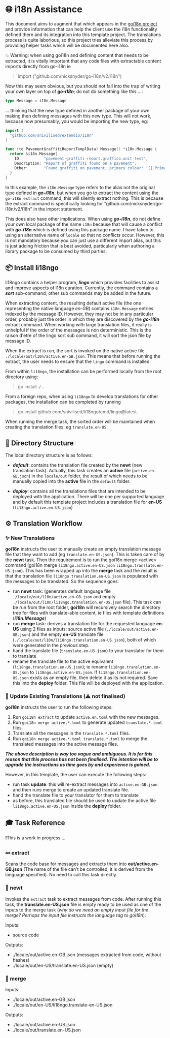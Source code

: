# 🌐 i18n Assistance

This document aims to augment that which appears in the [goi18n project](https://github.com/nicksnyder/go-i18n/) and provide information that can help the client use the i18n functionality defined there and its integration into this template project. The translations process is quite laborious, so this project tries alleviate this process by providing helper tasks which will be documented here also.

💥 Warning: when using goi18n and defining content that needs to be extracted, it is vitally important that any code files with extractable content imports directly from go-i18n ie

> import ("github.com/nicksnyder/go-i18n/v2/i18n")

Now this may seem obvious, but you should not fall into the trap of writing your own layer on top of ___go-i18n___; do not do something like this ...:

```go
type Message = i18n.Message
```

... thinking that the new type defined in another package of your own making then defining messages with this new type. This will not work, because now presumably, you would be importing the new type, eg:

```go
import (
  "github.com/snivilised/extendio/i18n"
)

func (td PavementGraffitiReportTemplData) Message() *i18n.Message {
  return &i18n.Message{
    ID:          "pavement-graffiti-report.graffico.unit-test",
    Description: "Report of graffiti found on a pavement",
    Other:       "Found graffiti on pavement; primary colour: '{{.Primary}}'",
  }
}
```

In this example, the `i18n.Message` type refers to the alias not the original type defined in ___go-i18n___, but when you go to extract the content using the `go-i18n extract` command, this will silently extract nothing. This is because the extract command is specifically looking for "github.com/nicksnyder/go-i18n/v2/i18n" in the import statement.

This does also have other implications. When using ___go-i18n___, do not define your own local package of the name `i18n` because that will cause a conflict with ___go-i18n___ which is defined using this package name. I have taken to using an alternative name of `locale` so that no conflicts occur. However, this is not mandatory because you can just use a different import alias, but this is just adding friction that is best avoided, particularly when authoring a library package to be consumed by third parties.

## 📦 Install li18ngo

li18ngo contains a helper program, ___lingo___ which provides facilities to assist and improve aspects of i18n curation. Currently, the command contains a ___sort___ sub-command; other sub commands may be added in the future.

When extracting content, the resulting default active file (the one representing the native language _en-GB_) contains `i18n.Message` entries indexed by the message ID. However, they may not be in any particular order, probably just the order in which they are discovered by the ___go-i18n___ extract command. When working with large translation files, it really is unhelpful if the order of the messages is non deterministic. This is the raison d'etre of the lingo sort sub command, it will sort the json file by message ID.

When the extract is run, the sort is invoked on the native active file `./locale/out/l10n/active.en-GB.json`. This means that before running the extract, the user needs to ensure that the `lingo` command is installed.

From within `li18ngo`, the installation can be performed locally from the root directory using:

> go install ./...

From a foreign repo, when using `li18ngo` to develop translations for other packages, the installation can be completed by running

> go install github.com/snivilised/li18ngo/cmd/lingo@latest

When running the merge task, the sorted order will be maintained when creating the translation files, eg `translate.en-US`.

## 📁 Directory Structure

The local directory structure is as follows:

- ___default___: contains the translation file created by the __newt__ (new translation task). Actually, this task creates an __active__ file (`active.en-GB.json`) in the `locale/out` folder, the result  of which needs to be manually copied into the __active__ file in the `default` folder.

- ___deploy___: contains all the translations files that are intended to be deployed with the application. There will be one per supported language and by default this template project includes a translation file for __en-US__ (`li18ngo.active.en-US.json`)

## ⚙️ Translation Workflow

### ✨ New Translations

__goi18n__ instructs the user to manually create an empty translation message file that they want to add (eg `translate.en-US.json`). This is taken care of by the __newt__ task. Then the requirement is to run the goi18n merge \<active\> command (goi18n merge `li18ngo.active.en-US.json` `li18ngo.translate.en-US.json`). This has been wrapped up into the __merge__ task and the result is that the translation file `li18ngo.translation.en-US.json` is populated with the messages to be translated. So the sequence goes:

- run __newt__ task: (generates default language file `./locale/out/l10n/active.en-GB.json` and empty `./locale/out/l10n/li18ngo.translation.en-US.json` file). This task can be run from the root folder, __goi18n__ will recursively search the directory tree for files with translate-able content, ie files with template definitions (___i18n.Message___)
- run __merge__ task: derives a translation file for the requested language __en-US__ using 2 files as inputs: source active file (`./locale/out/active.en-GB.json`) and the empty __en-US__ translate file (`./locale/out/l10n/li18ngo.translation.en-US.json`), both of which were generated in the previous step.
- hand the translate file (`translate.en-US.json`) to your translator for them to translate
- rename the translate file to the active equivalent (`li18ngo.translation.en-US.json`); ie rename `li18ngo.translation.en-US.json` to `li18ngo.active.en-US.json`. If `li18ngo.translation.en-US.json` exists as an empty file, then delete it as its not required. Save this into the __deploy__ folder. This file will be deployed with the application.

### 🧩 Update Existing Translations (⚠️ not finalised)

__goi18n__ instructs the user to run the following steps:

1. Run `goi18n extract` to update `active.en.toml` with the new messages.
2. Run `goi18n merge active.*.toml` to generate updated `translate.*.toml` files.
3. Translate all the messages in the `translate.*.toml` files.
4. Run `goi18n merge active.*.toml translate.*.toml` to merge the translated messages into the active message files.

___The above description is way too vague and ambiguous. It is for this reason that this process has not been finalised. The intention will be to upgrade the instructions as time goes by and experience is gained.___

However, in this template, the user can execute the following steps:

- run task __update__: this will re-extract messages into `active.en-GB.json` and then runs merge to create an updated translate file.
- hand the translate file to your translator for them to translate
- as before, this translated file should be used to update the active file `li18ngo.active.en-US.json` inside the __deploy__ folder.

## 🎓 Task Reference

❗This is a work in progress ...

### 💤 extract

Scans the code base for messages and extracts them into __out/active.en-GB.json__ (The name of the file can't be controlled, it is derived from the language specified). No need to call this task directly.

### 💠 newt

Invokes the `extract` task to extract messages from code. After running this task, the __translate.en-US.json__ file is empty ready to be used as one of the inputs to the merge task (_why do we need an empty input file for the merge? Perhaps the input file instructs the language tag to goi18n_).

Inputs:

- source code

Outputs:

- ./locale/out/active.en-GB.json (messages extracted from code, without hashes)
- ./locale/out/en-US/translate.en-US.json (empty)

### 💠 merge

Inputs:

- ./locale/out/active.en-GB.json
- ./locale/out/en-US/li18ngo.translate-en-US.json

Outputs:

- ./locale/out/active.en-US.json
- ./locale/out/translate.en-US.json

